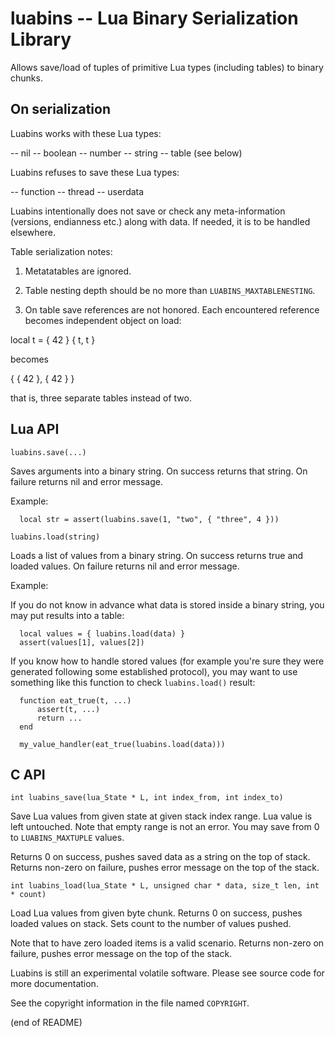 luabins -- Lua Binary Serialization Library
===========================================

Allows save/load of tuples of primitive Lua types (including tables)
to binary chunks.

On serialization
----------------

Luabins works with these Lua types:

 -- nil
 -- boolean
 -- number
 -- string
 -- table (see below)

Luabins refuses to save these Lua types:

 -- function
 -- thread
 -- userdata

Luabins intentionally does not save or check any meta-information
(versions, endianness etc.) along with data. If needed, it is to be handled
elsewhere.

Table serialization notes:

 1. Metatatables are ignored.

 2. Table nesting depth should be no more than `LUABINS_MAXTABLENESTING`.

 3. On table save references are not honored. Each encountered reference
becomes independent object on load:

   local t = { 42 }
   { t, t }

becomes

   { { 42 }, { 42 } }

that is, three separate tables instead of two.

Lua API
-------

`luabins.save(...)`

  Saves arguments into a binary string.
  On success returns that string.
  On failure returns nil and error message.

  Example:

      local str = assert(luabins.save(1, "two", { "three", 4 }))

`luabins.load(string)`

  Loads a list of values from a binary string.
  On success returns true and loaded values.
  On failure returns nil and error message.

  Example:

  If you do not know in advance what data is stored inside a binary string,
  you may put results into a table:

      local values = { luabins.load(data) }
      assert(values[1], values[2])

  If you know how to handle stored values (for example you're sure they were
  generated following some established protocol), you may want to use
  something like this function to check `luabins.load()` result:

      function eat_true(t, ...)
          assert(t, ...)
          return ...
      end

      my_value_handler(eat_true(luabins.load(data)))

C API
-----

`int luabins_save(lua_State * L, int index_from, int index_to)`

  Save Lua values from given state at given stack index range.
  Lua value is left untouched. Note that empty range is not an error.
  You may save from 0 to `LUABINS_MAXTUPLE` values.

  Returns 0 on success, pushes saved data as a string on the top of stack.
  Returns non-zero on failure, pushes error message on the top of the stack.

`int luabins_load(lua_State * L, unsigned char * data, size_t len, int * count)`

  Load Lua values from given byte chunk.
  Returns 0 on success, pushes loaded values on stack.
  Sets count to the number of values pushed.

  Note that to have zero loaded items is a valid scenario.
  Returns non-zero on failure, pushes error message on the top of the stack.

Luabins is still an experimental volatile software.
Please see source code for more documentation.

See the copyright information in the file named `COPYRIGHT`.

(end of README)
